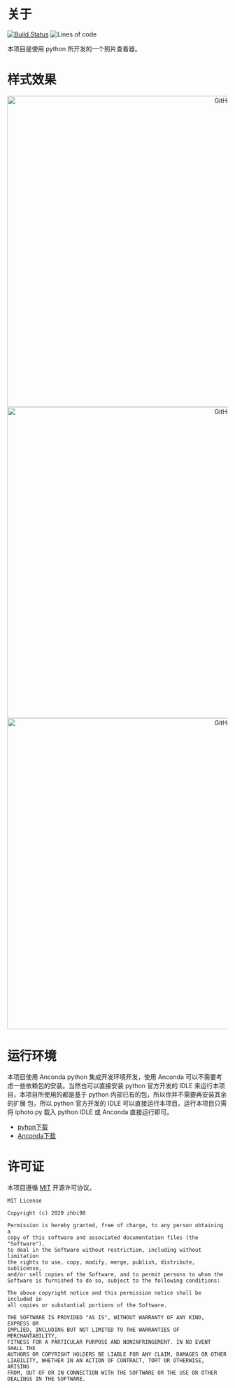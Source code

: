 
# 关于

[![Build Status](https://travis-ci.com/zhbi98/iphoto.svg?branch=master)](https://travis-ci.com/zhbi98/iphoto)
![Lines of code](https://img.shields.io/tokei/lines/github/zhbi98/iphoto)

本项目是使用 python 所开发的一个照片查看器。


# 样式效果

<div align=center><img align="center" src="https://github.com/zhbi98/iphoto/blob/master/photos/iphoto01.jpg" alt="GitHub" title="GitHub,Social Coding" width="977" height="709"/></div>

<div align=center><img align="center" src="https://github.com/zhbi98/iphoto/blob/master/photos/iphoto02.jpg" alt="GitHub" title="GitHub,Social Coding" width="977" height="709"/></div>

<div align=center><img align="center" src="https://github.com/zhbi98/iphoto/blob/master/photos/iphoto03.jpg" alt="GitHub" title="GitHub,Social Coding" width="977" height="709"/></div>


# 运行环境

本项目使用 Anconda python 集成开发环境开发，使用 Anconda 可以不需要考虑一些依赖包的安装。当然也可以直接安装
python 官方开发的 IDLE 来运行本项目，本项目所使用的都是基于 python 内部已有的包，所以你并不需要再安装其余的扩展
包，所以 python 官方开发的 IDLE 可以直接运行本项目。运行本项目只需将 iphoto.py 载入 python IDLE 或 Anconda 直接运行即可。

- [pyhon下载](https://www.python.org/downloads/)
- [Anconda下载](https://anaconda.en.softonic.com/)


# 许可证

本项目遵循 [MIT](https://opensource.org/licenses/MIT) 开源许可协议。

```
MIT License

Copyright (c) 2020 zhbi98

Permission is hereby granted, free of charge, to any person obtaining a
copy of this software and associated documentation files (the "Software"),
to deal in the Software without restriction, including without limitation
the rights to use, copy, modify, merge, publish, distribute, sublicense,
and/or sell copies of the Software, and to permit persons to whom the
Software is furnished to do so, subject to the following conditions:

The above copyright notice and this permission notice shall be included in
all copies or substantial portions of the Software.

THE SOFTWARE IS PROVIDED "AS IS", WITHOUT WARRANTY OF ANY KIND, EXPRESS OR
IMPLIED, INCLUDING BUT NOT LIMITED TO THE WARRANTIES OF MERCHANTABILITY,
FITNESS FOR A PARTICULAR PURPOSE AND NONINFRINGEMENT. IN NO EVENT SHALL THE
AUTHORS OR COPYRIGHT HOLDERS BE LIABLE FOR ANY CLAIM, DAMAGES OR OTHER
LIABILITY, WHETHER IN AN ACTION OF CONTRACT, TORT OR OTHERWISE, ARISING
FROM, OUT OF OR IN CONNECTION WITH THE SOFTWARE OR THE USE OR OTHER
DEALINGS IN THE SOFTWARE.
```
